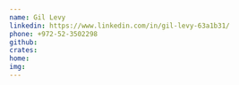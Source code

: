 ```yaml
---
name: Gil Levy
linkedin: https://www.linkedin.com/in/gil-levy-63a1b31/
phone: +972-52-3502298
github:
crates:
home:
img:
---
```

